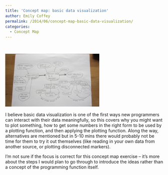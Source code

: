 ```yaml
---
title: 'Concept map: basic data visualization'
author: Emily Coffey
permalink: /2014/06/concept-map-basic-data-visualization/
categories:
  - Concept Map
---
```

&nbsp;

[<img class="alignnone size-medium wp-image-7831" alt="IMG_6056" src="/uploads/2014/06/IMG_6056-300x168.jpg" width="300" height="168" />][1]

I believe basic data visualization is one of the first ways new programmers can interact with their data meaningfully, so this covers why you might want to plot something, how to get some numbers in the right form to be used by a plotting function, and then applying the plotting function. Along the way, alternatives are mentioned but in 5-10 mins there would probably not be time for them to try it out themselves (like reading in your own data from another source, or plotting disconnected markers).

I&#8217;m not sure if the focus is correct for this concept map exercise &#8211; it&#8217;s more about the steps I would plan to go through to introduce the ideas rather than a concept of the programming function itself.

 [1]: /uploads/2014/06/IMG_6056.jpg
